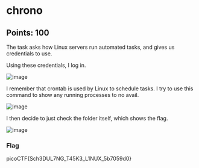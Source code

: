 # chrono
## Points: 100

The task asks how Linux servers run automated tasks, and gives us credentials to use.

Using these credentials, I log in.

![image](https://github.com/gbermudez2/CTF-Writeups/assets/32963758/d3ae5df9-2c05-422c-be56-3259a43cc957)

I remember that crontab is used by Linux to schedule tasks. I try to use this command to show any running processes to no avail.

![image](https://github.com/gbermudez2/CTF-Writeups/assets/32963758/4bd7b010-ca48-42c0-a2f6-cac1c3ebaf77)

I then decide to just check the folder itself, which shows the flag.

![image](https://github.com/gbermudez2/CTF-Writeups/assets/32963758/1054d397-0c09-4ec9-bb9a-5cd4d134adf3)

### Flag
picoCTF{Sch3DUL7NG_T45K3_L1NUX_5b7059d0}
